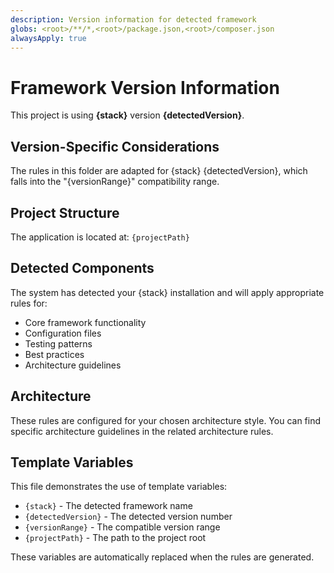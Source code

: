 ```yaml
---
description: Version information for detected framework
globs: <root>/**/*,<root>/package.json,<root>/composer.json
alwaysApply: true
---
```


# Framework Version Information

This project is using **{stack}** version **{detectedVersion}**.

## Version-Specific Considerations

The rules in this folder are adapted for {stack} {detectedVersion}, which falls into the "{versionRange}" compatibility range.

## Project Structure

The application is located at: `{projectPath}`

## Detected Components

The system has detected your {stack} installation and will apply appropriate rules for:

-   Core framework functionality
-   Configuration files
-   Testing patterns
-   Best practices
-   Architecture guidelines

## Architecture

These rules are configured for your chosen architecture style. You can find specific architecture guidelines in the related architecture rules.

## Template Variables

This file demonstrates the use of template variables:

-   `{stack}` - The detected framework name
-   `{detectedVersion}` - The detected version number
-   `{versionRange}` - The compatible version range
-   `{projectPath}` - The path to the project root

These variables are automatically replaced when the rules are generated.
